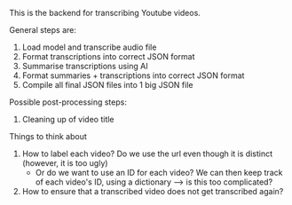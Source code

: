 This is the backend for transcribing Youtube videos. 

General steps are: 
1. Load model and transcribe audio file 
2. Format transcriptions into correct JSON format 
3. Summarise transcriptions using AI
4. Format summaries + transcriptions into correct JSON format 
5. Compile all final JSON files into 1 big JSON file 

Possible post-processing steps: 
1. Cleaning up of video title 

Things to think about 
1. How to label each video? Do we use the url even though it is distinct (however, it is too ugly)
    - Or do we want to use an ID for each video? We can then keep track of each video's ID, using a dictionary --> is this too complicated? 
2. How to ensure that a transcribed video does not get transcribed again? 